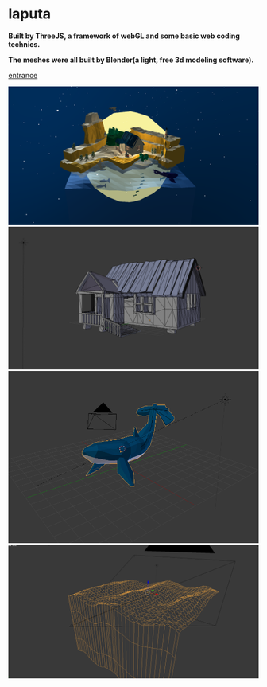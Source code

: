 # laputa
__Built by ThreeJS, a framework of webGL and some basic web coding technics.__

__The meshes were all built by Blender(a light, free 3d modeling software).__

[entrance](https://ljxcript.github.io/laputa/)

![image](https://github.com/ljxcript/lapuda/blob/master/screenshots/lapuda.png)
![image](https://github.com/ljxcript/lapuda/blob/master/screenshots/mesh_house.png)
![image](https://github.com/ljxcript/lapuda/blob/master/screenshots/mesh_whale.png)
![image](https://github.com/ljxcript/lapuda/blob/master/screenshots/mesh_ocean.png)
